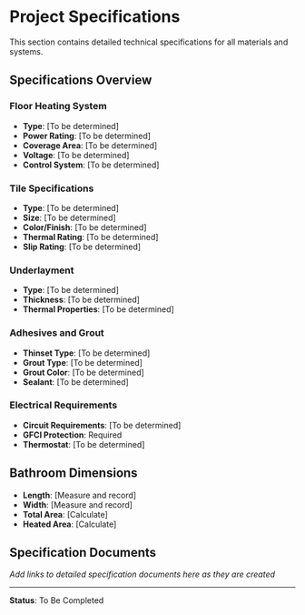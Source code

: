 # Project Specifications

This section contains detailed technical specifications for all materials and systems.

## Specifications Overview

### Floor Heating System
- **Type**: [To be determined]
- **Power Rating**: [To be determined]
- **Coverage Area**: [To be determined]
- **Voltage**: [To be determined]
- **Control System**: [To be determined]

### Tile Specifications
- **Type**: [To be determined]
- **Size**: [To be determined]
- **Color/Finish**: [To be determined]
- **Thermal Rating**: [To be determined]
- **Slip Rating**: [To be determined]

### Underlayment
- **Type**: [To be determined]
- **Thickness**: [To be determined]
- **Thermal Properties**: [To be determined]

### Adhesives and Grout
- **Thinset Type**: [To be determined]
- **Grout Type**: [To be determined]
- **Grout Color**: [To be determined]
- **Sealant**: [To be determined]

### Electrical Requirements
- **Circuit Requirements**: [To be determined]
- **GFCI Protection**: Required
- **Thermostat**: [To be determined]

## Bathroom Dimensions

- **Length**: [Measure and record]
- **Width**: [Measure and record]
- **Total Area**: [Calculate]
- **Heated Area**: [Calculate]

## Specification Documents

*Add links to detailed specification documents here as they are created*

---

**Status**: To Be Completed

